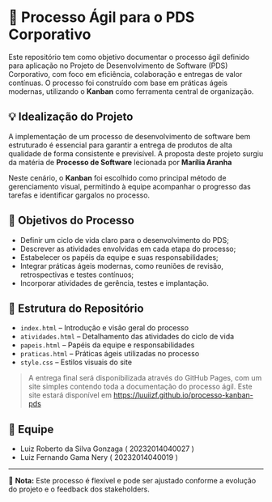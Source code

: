 # 🧩 Processo Ágil para o PDS Corporativo

Este repositório tem como objetivo documentar o processo ágil definido para aplicação no Projeto de Desenvolvimento de Software (PDS) Corporativo, com foco em eficiência, colaboração e entregas de valor contínuas. O processo foi construído com base em práticas ágeis modernas, utilizando o **Kanban** como ferramenta central de organização.

## 💡 Idealização do Projeto

A implementação de um processo de desenvolvimento de software bem estruturado é essencial para garantir a entrega de produtos de alta qualidade de forma consistente e previsível. A proposta deste projeto surgiu da matéria de **Processo de Software** lecionada por **Marília Aranha**

Neste cenário, o **Kanban** foi escolhido como principal método de gerenciamento visual, permitindo à equipe acompanhar o progresso das tarefas e identificar gargalos no processo.

## 🚀 Objetivos do Processo

- Definir um ciclo de vida claro para o desenvolvimento do PDS;
- Descrever as atividades envolvidas em cada etapa do processo;
- Estabelecer os papéis da equipe e suas responsabilidades;
- Integrar práticas ágeis modernas, como reuniões de revisão, retrospectivas e testes contínuos;
- Incorporar atividades de gerência, testes e implantação.

## 🔧 Estrutura do Repositório

- `index.html` – Introdução e visão geral do processo
- `atividades.html` – Detalhamento das atividades do ciclo de vida
- `papeis.html` – Papéis da equipe e responsabilidades
- `praticas.html` – Práticas ágeis utilizadas no processo
- `style.css` – Estilos visuais do site

> A entrega final será disponibilizada através do GitHub Pages, com um site simples contendo toda a documentação do processo ágil.
Este site estará disponível em https://luuiizf.github.io/processo-kanban-pds

## 👥 Equipe

- Luiz Roberto da Silva Gonzaga ( 20232014040027 )
- Luiz Fernando Gama Nery ( 20232014040019 )

---

📌 **Nota:** Este processo é flexível e pode ser ajustado conforme a evolução do projeto e o feedback dos stakeholders.
